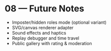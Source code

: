 # 08 — Future Notes

- Imposter/hidden roles mode (optional variant)
- SVG/canvas renderer adapter
- Sound effects and haptics
- Replay debugger and time travel
- Public gallery with rating & moderation
